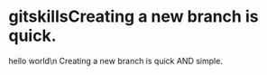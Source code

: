 # gitskillsCreating a new branch is quick.
hello world\n
Creating a new branch is quick AND simple.
